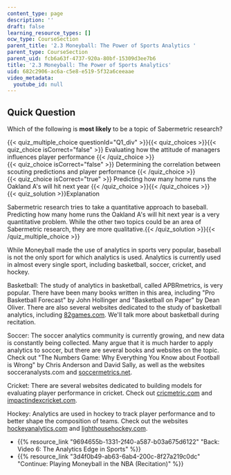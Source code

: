 ```yaml
---
content_type: page
description: ''
draft: false
learning_resource_types: []
ocw_type: CourseSection
parent_title: '2.3 Moneyball: The Power of Sports Analytics '
parent_type: CourseSection
parent_uid: fcb6a63f-4737-920a-80bf-15309d3ee7b6
title: '2.3 Moneyball: The Power of Sports Analytics'
uid: 682c2906-ac6a-c5e8-e519-5f32a6ceeaae
video_metadata:
  youtube_id: null
---
```

## Quick Question

Which of the following is **most likely** to be a topic of Sabermetric research?

{{< quiz_multiple_choice questionId="Q1_div" >}}{{< quiz_choices >}}{{< quiz_choice isCorrect="false" >}} Evaluating how the attitude of managers influences player performance {{< /quiz_choice >}}  
{{< quiz_choice isCorrect="false" >}} Determining the correlation between scouting predictions and player performance {{< /quiz_choice >}}  
{{< quiz_choice isCorrect="true" >}} Predicting how many home runs the Oakland A's will hit next year {{< /quiz_choice >}}{{< /quiz_choices >}}  
{{< quiz_solution >}}Explanation

Sabermetric research tries to take a quantitative approach to baseball. Predicting how many home runs the Oakland A's will hit next year is a very quantitative problem. While the other two topics could be an area of Sabermetric research, they are more qualitative.{{< /quiz_solution >}}{{< /quiz_multiple_choice >}}

While Moneyball made the use of analytics in sports very popular, baseball is not the only sport for which analytics is used. Analytics is currently used in almost every single sport, including basketball, soccer, cricket, and hockey.

Basketball: The study of analytics in basketball, called APBRmetrics, is very popular. There have been many books written in this area, including "Pro Basketball Forecast" by John Hollinger and "Basketball on Paper" by Dean Oliver. There are also several websites dedicated to the study of basketball analytics, including [82games.com](http://www.82games.com). We'll talk more about basketball during recitation.

Soccer: The soccer analytics community is currently growing, and new data is constantly being collected. Many argue that it is much harder to apply analytics to soccer, but there are several books and websites on the topic. Check out "The Numbers Game: Why Everything You Know about Football is Wrong" by Chris Anderson and David Sally, as well as the websites socceranalysts.com and [soccermetrics.net](http://www.soccermetrics.net).

Cricket: There are several websites dedicated to building models for evaluating player performance in cricket. Check out [cricmetric.com](http://www.cricmetric.com) and [impactindexcricket.com](http://www.impactindexcricket.com).

Hockey: Analytics are used in hockey to track player performance and to better shape the composition of teams. Check out the websites [hockeyanalytics.com](http://www.hockeyanalytics.com) and [lighthousehockey.com](http://www.lighthousehockey.com).

- {{% resource_link "9694655b-1331-2f40-a587-b03a675d6122" "Back: Video 6: The Analytics Edge in Sports" %}}
- {{% resource_link "3d4f0b49-ab63-6ab4-200c-8f27a219c0dc" "Continue: Playing Moneyball in the NBA (Recitation)" %}}